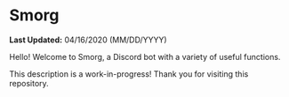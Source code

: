 # Smorg
**Last Updated:** 04/16/2020 (MM/DD/YYYY)

Hello! Welcome to Smorg, a Discord bot with a variety of useful functions.

This description is a work-in-progress! Thank you for visiting this repository.